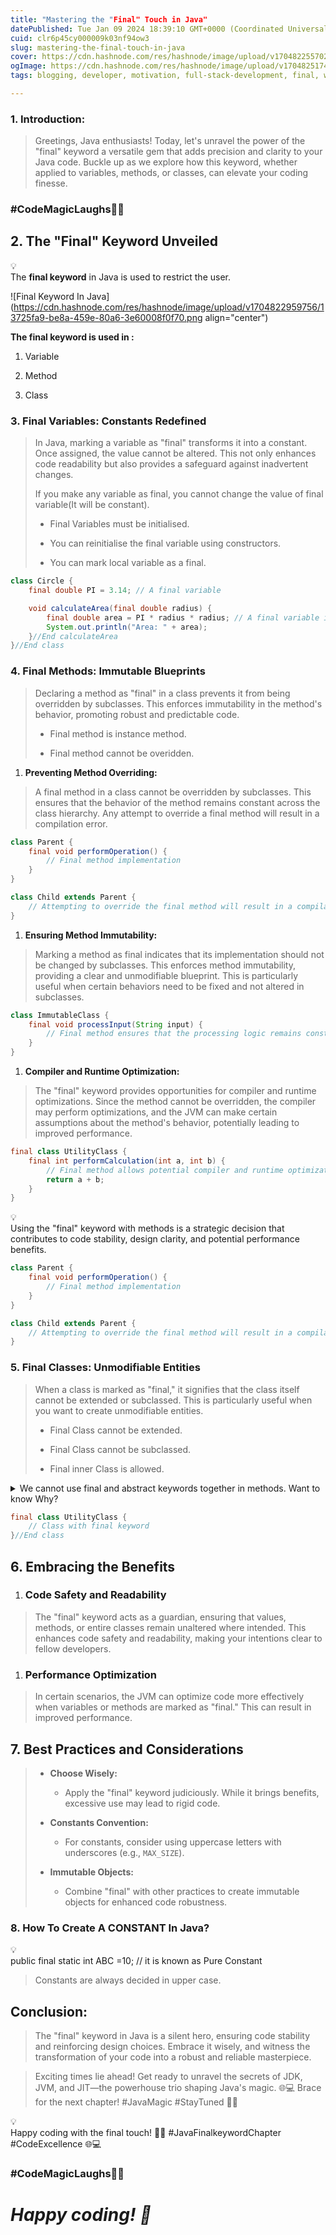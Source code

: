 ```yaml
---
title: "Mastering the "Final" Touch in Java"
datePublished: Tue Jan 09 2024 18:39:10 GMT+0000 (Coordinated Universal Time)
cuid: clr6p45cy000009k03nf94ow3
slug: mastering-the-final-touch-in-java
cover: https://cdn.hashnode.com/res/hashnode/image/upload/v1704822557025/95af9db3-82cc-44cb-9a20-77fd4b7b0940.png
ogImage: https://cdn.hashnode.com/res/hashnode/image/upload/v1704825174166/6a467001-39af-471c-aa6e-d2bb4561730b.png
tags: blogging, developer, motivation, full-stack-development, final, wemakedevs, technikio

---
```


### **1\. Introduction:**

> Greetings, Java enthusiasts! Today, let's unravel the power of the "final" keyword a versatile gem that adds precision and clarity to your Java code. Buckle up as we explore how this keyword, whether applied to variables, methods, or classes, can elevate your coding finesse.

### **#CodeMagicLaughs🦸‍♂️**

## **2\. The "Final" Keyword Unveiled**

<div data-node-type="callout">
<div data-node-type="callout-emoji">💡</div>
<div data-node-type="callout-text">The <strong>final keyword</strong> in Java is used to restrict the user.</div>
</div>

![Final Keyword In Java](https://cdn.hashnode.com/res/hashnode/image/upload/v1704822959756/13725fa9-be8a-459e-80a6-3e60008f0f70.png align="center")

**The final keyword is used in :**

1. Variable
    
2. Method
    
3. Class  
    

### **3\. Final Variables: Constants Redefined**

> In Java, marking a variable as "final" transforms it into a constant. Once assigned, the value cannot be altered. This not only enhances code readability but also provides a safeguard against inadvertent changes.
> 
> If you make any variable as final, you cannot change the value of final variable(It will be constant).
> 
> * Final Variables must be initialised.
>     
> * You can reinitialise the final variable using constructors.
>     
> * You can mark local variable as a final.
>     

```java
class Circle {
    final double PI = 3.14; // A final variable

    void calculateArea(final double radius) {
        final double area = PI * radius * radius; // A final variable in a method
        System.out.println("Area: " + area);
    }//End calculateArea
}//End class
```

### **4\. Final Methods: Immutable Blueprints**

> Declaring a method as "final" in a class prevents it from being overridden by subclasses. This enforces immutability in the method's behavior, promoting robust and predictable code.
> 
> * Final method is instance method.
>     
> * Final method cannot be overidden.
>     

1. **Preventing Method Overriding:**
    

> A final method in a class cannot be overridden by subclasses. This ensures that the behavior of the method remains constant across the class hierarchy. Any attempt to override a final method will result in a compilation error.

```java
class Parent {
    final void performOperation() {
        // Final method implementation
    }
}

class Child extends Parent {
    // Attempting to override the final method will result in a compilation error
}
```

1. **Ensuring Method Immutability:**
    

> Marking a method as final indicates that its implementation should not be changed by subclasses. This enforces method immutability, providing a clear and unmodifiable blueprint. This is particularly useful when certain behaviors need to be fixed and not altered in subclasses.

```java
class ImmutableClass {
    final void processInput(String input) {
        // Final method ensures that the processing logic remains constant
    }
}
```

1. **Compiler and Runtime Optimization:**
    

> The "final" keyword provides opportunities for compiler and runtime optimizations. Since the method cannot be overridden, the compiler may perform optimizations, and the JVM can make certain assumptions about the method's behavior, potentially leading to improved performance.

```java
final class UtilityClass {
    final int performCalculation(int a, int b) {
        // Final method allows potential compiler and runtime optimizations
        return a + b;
    }
}
```

<div data-node-type="callout">
<div data-node-type="callout-emoji">💡</div>
<div data-node-type="callout-text">Using the "final" keyword with methods is a strategic decision that contributes to code stability, design clarity, and potential performance benefits.</div>
</div>

```java
class Parent {
    final void performOperation() {
        // Final method implementation
    }
}

class Child extends Parent {
    // Attempting to override the final method will result in a compilation error
}
```

### **5\. Final Classes: Unmodifiable Entities**

> When a class is marked as "final," it signifies that the class itself cannot be extended or subclassed. This is particularly useful when you want to create unmodifiable entities.
> 
> * Final Class cannot be extended.
>     
> * Final Class cannot be subclassed.
>     
> * Final inner Class is allowed.
>     

<details data-node-type="hn-details-summary"><summary>We cannot use final and abstract keywords together in methods. Want to know Why?</summary><div data-type="detailsContent">When we use an abstract method that method does not have method implementation or method body so we have to override that method in another class, But if we use final to that abstract method, can cannot override that method, because of the final keyword property.</div></details>

```java
final class UtilityClass {
    // Class with final keyword
}//End class
```

## **6\. Embracing the Benefits**

1. ### **Code Safety and Readability**
    

> The "final" keyword acts as a guardian, ensuring that values, methods, or entire classes remain unaltered where intended. This enhances code safety and readability, making your intentions clear to fellow developers.

1. ### **Performance Optimization**
    

> In certain scenarios, the JVM can optimize code more effectively when variables or methods are marked as "final." This can result in improved performance.

## **7\. Best Practices and Considerations**

> * **Choose Wisely:**
>     
>     * Apply the "final" keyword judiciously. While it brings benefits, excessive use may lead to rigid code.
>         
> * **Constants Convention:**
>     
>     * For constants, consider using uppercase letters with underscores (e.g., `MAX_SIZE`).
>         
> * **Immutable Objects:**
>     
>     * Combine "final" with other practices to create immutable objects for enhanced code robustness.
>         

### **8\. How To Create A CONSTANT In Java?**

<div data-node-type="callout">
<div data-node-type="callout-emoji">💡</div>
<div data-node-type="callout-text">public final static int ABC =10; // it is known as Pure Constant</div>
</div>

> Constants are always decided in upper case.

## **Conclusion:**

> The "final" keyword in Java is a silent hero, ensuring code stability and reinforcing design choices. Embrace it wisely, and witness the transformation of your code into a robust and reliable masterpiece.

> Exciting times lie ahead! Get ready to unravel the secrets of JDK, JVM, and JIT—the powerhouse trio shaping Java's magic. 🌐💻 Brace for the next chapter! #JavaMagic #StayTuned 🚀✨

<div data-node-type="callout">
<div data-node-type="callout-emoji">💡</div>
<div data-node-type="callout-text">Happy coding with the final touch! 🚀✨ #JavaFinalkeywordChapter #CodeExcellence 🌐💻</div>
</div>

### **#CodeMagicLaughs🦸‍♂️**

# ***Happy coding! 🚀***